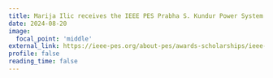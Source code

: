 ```yaml
---
title: Marija Ilic receives the IEEE PES Prabha S. Kundur Power System Dynamics and Control Award
date: 2024-08-20
image:
  focal_point: 'middle'
external_link: https://ieee-pes.org/about-pes/awards-scholarships/ieee-pes-prabha-s-kundur-power-system-dynamics-and-control-award/
profile: false
reading_time: false
---
```

